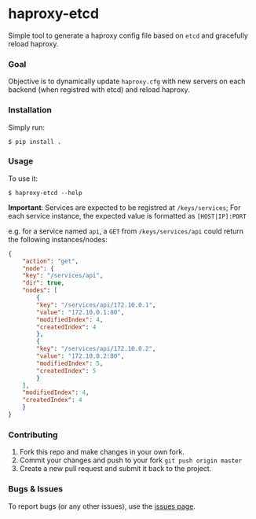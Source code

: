 # haproxy-etcd

Simple tool to generate a haproxy config file based on `etcd` and gracefully reload haproxy.


### Goal

Objective is to dynamically update `haproxy.cfg` with new servers on each backend (when registred with etcd) and reload haproxy.

### Installation

Simply run:

    $ pip install .


### Usage

To use it:

    $ haproxy-etcd --help

**Important**: Services are expected to be registred at `/keys/services`; 
For each service instance, the expected value is formatted as `[HOST|IP]:PORT`

e.g. for a service named `api`, a `GET` from `/keys/services/api` could return the following instances/nodes:
```json
{
    "action": "get",
    "node": {
    "key": "/services/api",
    "dir": true,
    "nodes": [
        {
        "key": "/services/api/172.10.0.1",
        "value": "172.10.0.1:80",
        "modifiedIndex": 4,
        "createdIndex": 4
        },
        {
        "key": "/services/api/172.10.0.2",
        "value": "172.10.0.2:80",
        "modifiedIndex": 5,
        "createdIndex": 5
        }
    ],
    "modifiedIndex": 4,
    "createdIndex": 4
    }
}
```
    

### Contributing

1. Fork this repo and make changes in your own fork.
2. Commit your changes and push to your fork `git push origin master`
3. Create a new pull request and submit it back to the project.


### Bugs & Issues

To report bugs (or any other issues), use the [issues page](https://github.com/aksalj/haproxy-etcd/issues).

